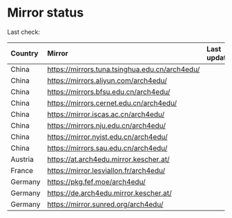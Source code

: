 <script src="./time.js"></script>
# Mirror status
Last check: <script type="text/javascript">localize(1729034559.1952596);</script>

|Country|Mirror|Last update|
|:------|:-----|:----------|
|China|https://mirrors.tuna.tsinghua.edu.cn/arch4edu/|<script type="text/javascript">localize(1728974776);</script>|
|China|https://mirrors.aliyun.com/arch4edu/|<script type="text/javascript">localize(1728974776);</script>|
|China|https://mirrors.bfsu.edu.cn/arch4edu/|<script type="text/javascript">localize(1728974776);</script>|
|China|https://mirrors.cernet.edu.cn/arch4edu/|<script type="text/javascript">localize(1728974776);</script>|
|China|https://mirror.iscas.ac.cn/arch4edu/|<script type="text/javascript">localize(1728974776);</script>|
|China|https://mirrors.nju.edu.cn/arch4edu/|<script type="text/javascript">localize(1728931274);</script>|
|China|https://mirror.nyist.edu.cn/arch4edu/|<script type="text/javascript">localize(1728974776);</script>|
|China|https://mirrors.sau.edu.cn/arch4edu/|<script type="text/javascript">localize(1728974776);</script>|
|Austria|https://at.arch4edu.mirror.kescher.at/|<script type="text/javascript">localize(1729017807);</script>|
|France|https://mirror.lesviallon.fr/arch4edu/|<script type="text/javascript">localize(1728974776);</script>|
|Germany|https://pkg.fef.moe/arch4edu/|<script type="text/javascript">localize(1729017807);</script>|
|Germany|https://de.arch4edu.mirror.kescher.at/|<script type="text/javascript">localize(1729017807);</script>|
|Germany|https://mirror.sunred.org/arch4edu/|<script type="text/javascript">localize(1729017807);</script>|

<script src="./tablefilter/tablefilter.js"></script>
<script src="./table.js"></script>